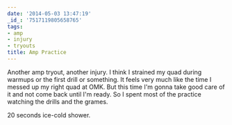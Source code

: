 ```yaml
---
date: '2014-05-03 13:47:19'
_id_: '7517119805658765'
tags:
- amp
- injury
- tryouts
title: Amp Practice
---
```


Another amp tryout, another injury. I think I strained my quad during warmups or the first drill or something. It feels very much like the time I messed up my right quad at OMK. But this time I'm gonna take good care of it and not come back until I'm ready. So I spent most of the practice watching the drills and the grames.

20 seconds ice-cold shower.

